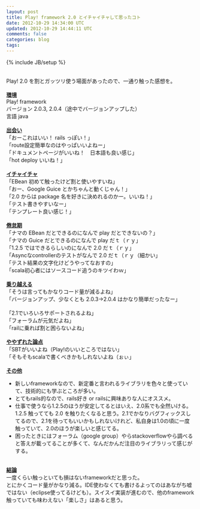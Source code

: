 ```yaml
---
layout: post
title: Play! framework 2.0 とイチャイチャして思ったコト
date: 2012-10-29 14:34:00 UTC
updated: 2012-10-29 14:44:11 UTC
comments: false
categories: blog
tags: 
---
```

{% include JB/setup %}

<br />Play! 2.0 を割とガッツリ使う場面があったので、一通り触った感想を。<br /><br /><b><u>環境</u></b><br />Play! framework<br />バージョン 2.0.3, 2.0.4（途中でバージョンアップした）<br />言語 java<br /><br /><b><u>出会い</u></b><br />「おーこれはいい！ rails っぽい！」<br />「route設定簡単なのはやっぱいいよねー」<br />「ドキュメントページがいいね！　日本語も良い感じ」<br />「hot deploy いいね！」<br /><br /><b><u>イチャイチャ</u></b><br />「EBean 初めて触ったけど割と使いやすいね」<br />「おー、Google Guice とかちゃんと動くじゃん！」<br />「2.0 からは package 名を好きに決めれるのかー。いいね！」<br />「テスト書きやすいなー」<br />「テンプレート良い感じ！」<br /><br /><b><u>倦怠期</u></b><br />「ナマの EBean だとできるのになんで play だとできないの？」<br />「ナマの Guice だとできるのになんで play だｔ（ｒｙ」<br />「1.2.5 ではできるらしいのになんで 2.0 だｔ（ｒｙ」<br />「Asyncなcontrollerのテストがなんで 2.0 だｔ（ｒｙ（細かい」<br />「テスト結果の文字化けどうやってなおすの」<br />「scala初心者にはソースコード追うのキツイわｗ」<br /><br /><b><u>乗り越える</u></b><br />「そうは言ってもかなりコード量が減るよね」<br />「バージョンアップ、少なくとも 2.0.3→2.0.4 はかなり簡単だったなー」<br /><br />「2.1でいろいろサポートされるよね」<br />「フォーラムが元気だよね」<br />「railに乗れば割と困らないよね」<br /><br /><b><u>ややずれた論点</u></b><br />「SBTがいいよね（Play!のいいところではない」<br />「そもそもscalaで書くべきかもしれないよね（ぉぃ」<br /><br /><b><u>その他</u></b><br /><ul><li>新しいframeworkなので、新定番と言われるライブラリを色々と使っていて、技術的にも学ぶところが多い。</li><li>とてもrails的なので、rails好き or railsに興味ありな人にオススメ。</li><li>仕事で使うなら1.2.5のほうが安定してるとはいえ、2.0系でも全然いける。1.2.5 触ってても 2.0 を触りたくなると思う。2.1でかなりバグフィックスしてるので、2.1を待ってもいいかもしれないけれど、私自身は1.0の頃に一度触っていて、2.0のほうが楽しいと感じてる。</li><li>困ったときにはフォーラム（google group）やらstackoverflowやら調べると答えが載ってることが多くて、なんだかんだ注目のライブラリって感じがする。</li></ul><br /><b><u>結論</u></b><br />一度くらい触っといても損はないframeworkだと思った。<br />とにかくコード量がかなり減る。IDE使わなくても書けるよってのはあながち嘘ではない（eclipse使ってるけども）。スイスイ実装が進むので、他のframework触っていても味わえない「楽しさ」はあると思う。<br /><br /><ul></ul><br />